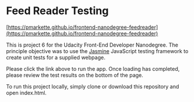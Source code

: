 # Feed Reader Testing

[https://pmarkette.github.io/frontend-nanodegree-feedreader](https://pmarkette.github.io/frontend-nanodegree-feedreader)

This is project 6 for the Udacity Front-End Developer Nanodegree. The principle objective was to use the [Jasmine](https://jasmine.github.io/) JavaScript testing framework to create unit tests for a supplied webpage.

Please click the link above to run the app. Once loading has completed, please review the test results on the bottom of the page.

To run this project locally, simply clone or download this repository and open index.html.